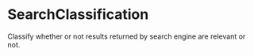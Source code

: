 # SearchClassification
Classify whether or not results returned by search engine are relevant or not.
